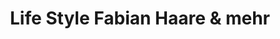 ---
title: "Life Style Fabian Haare & mehr"
url: /buchholz-in-der-nordheide/life-style-fabian-haare-und-mehr/
shop: Friseur
---